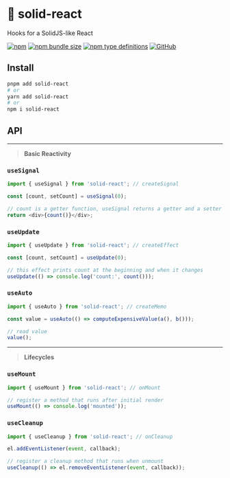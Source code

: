 # 🧿 solid-react

Hooks for a SolidJS-like React

[![npm](https://img.shields.io/npm/v/solid-react?style=flat-square)](https://www.npmjs.com/package/solid-react)
[![npm bundle size](https://img.shields.io/bundlephobia/minzip/solid-react?style=flat-square)](https://bundlephobia.com/result?p=solid-react)
[![npm type definitions](https://img.shields.io/npm/types/typescript?style=flat-square)](https://github.com/nanxiaobei/solid-react/blob/main/src/index.ts)
[![GitHub](https://img.shields.io/github/license/nanxiaobei/solid-react?style=flat-square)](https://github.com/nanxiaobei/solid-react/blob/main/LICENSE)

## Install

```bash
pnpm add solid-react
# or
yarn add solid-react
# or
npm i solid-react
```

## API

---

> **Basic Reactivity**

### `useSignal`

```js
import { useSignal } from 'solid-react'; // createSignal

const [count, setCount] = useSignal(0);

// count is a getter function, useSignal returns a getter and a setter
return <div>{count()}</div>;
```

### `useUpdate`

```js
import { useUpdate } from 'solid-react'; // createEffect

const [count, setCount] = useUpdate(0);

// this effect prints count at the beginning and when it changes
useUpdate(() => console.log('count:', count()));
```

### `useAuto`

```js
import { useAuto } from 'solid-react'; // createMemo

const value = useAuto(() => computeExpensiveValue(a(), b()));

// read value
value();
```

---

> **Lifecycles**

### `useMount`

```js
import { useMount } from 'solid-react'; // onMount

// register a method that runs after initial render
useMount(() => console.log('mounted'));
```

### `useCleanup`

```js
import { useCleanup } from 'solid-react'; // onCleanup

el.addEventListener(event, callback);

// register a cleanup method that runs when unmount
useCleanup(() => el.removeEventListener(event, callback));
```
